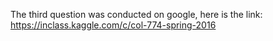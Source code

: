 The third question was conducted on google, here is the link: https://inclass.kaggle.com/c/col-774-spring-2016
